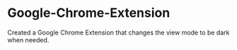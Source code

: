 # Google-Chrome-Extension

Created a Google Chrome Extension that changes the view mode to be dark when needed.
